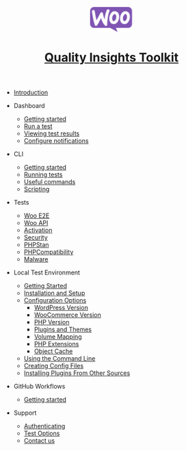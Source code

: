 <header id="qit">
    <a href="https://woocommerce.github.io/qit-documentation/#/" data-nosearch>
      <img src="_media/logo-woocommerce.svg" width="100">
      <h1>Quality Insights Toolkit</h1>
    </a>
</header>

- [Introduction](/)
- Dashboard

  - [Getting started](dashboard/getting-started.md)
  - [Run a test](dashboard/run-a-test.md)
  - [Viewing test results](dashboard/viewing-test-results.md)
  - [Configure notifications](dashboard/notifications.md)

- CLI

  - [Getting started](cli/getting-started.md)
  - [Running tests](cli/running-tests.md)
  - [Useful commands](cli/useful-commands.md)
  - [Scripting](cli/scripting.md)

- Tests

  - [Woo E2E](test-types/woo-e2e.md)
  - [Woo API](test-types/woo-api.md)
  - [Activation](test-types/activation.md)
  - [Security](test-types/security.md)
  - [PHPStan](test-types/phpstan.md)
  - [PHPCompatibility](test-types/phpcompatibility.md)
  - [Malware](test-types/malware.md)

- Local Test Environment
  - [Getting Started](environment/getting-started.md)
  - [Installation and Setup](environment/installation-setup.md)
  - [Configuration Options](environment/configuration-options.md)
    - [WordPress Version](environment/configuration-options.md#wordpress-version)
    - [WooCommerce Version](environment/configuration-options.md#woocommerce-version)
    - [PHP Version](environment/configuration-options.md#php-version)
    - [Plugins and Themes](environment/configuration-options.md#plugins-and-themes)
    - [Volume Mapping](environment/configuration-options.md#volume-mapping)
    - [PHP Extensions](environment/configuration-options.md#php-extensions)
    - [Object Cache](environment/configuration-options.md#object-cache)
  - [Using the Command Line](environment/using-command-line.md)
  - [Creating Config Files](environment/creating-config-files.md)
  - [Installing Plugins From Other Sources](environment/installing-plugins-other-sources.md)

- GitHub Workflows

  - [Getting started](workflows/getting-started.md)

- Support
  - [Authenticating](authenticating.md)
  - [Test Options](test-options.md)
  - [Contact us](contact-us.md)
